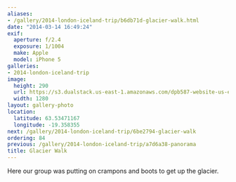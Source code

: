 ```yaml
---
aliases:
- /gallery/2014-london-iceland-trip/b6db71d-glacier-walk.html
date: "2014-03-14 16:49:24"
exif:
  aperture: f/2.4
  exposure: 1/1004
  make: Apple
  model: iPhone 5
galleries:
- 2014-london-iceland-trip
image:
  height: 290
  url: https://s3.dualstack.us-east-1.amazonaws.com/dpb587-website-us-east-1/asset/gallery/2014-london-iceland-trip/b6db71d-glacier-walk~1280.jpg
  width: 1280
layout: gallery-photo
location:
  latitude: 63.53471167
  longitude: -19.358355
next: /gallery/2014-london-iceland-trip/6be2794-glacier-walk
ordering: 84
previous: /gallery/2014-london-iceland-trip/a7d6a38-panorama
title: Glacier Walk
---
```


Here our group was putting on crampons and boots to get up the glacier.
